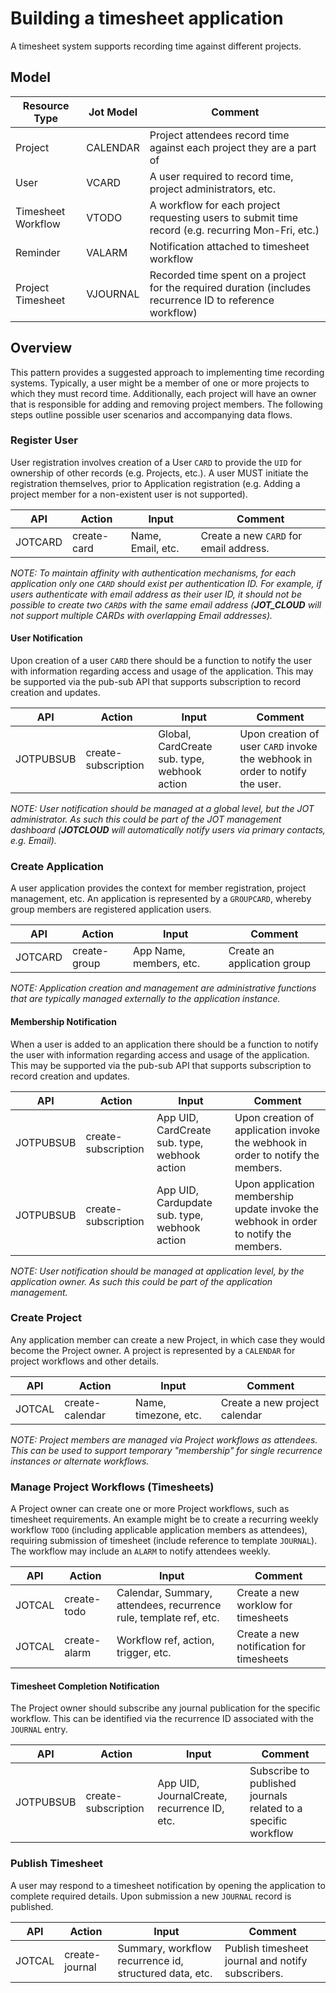 # Building a timesheet application

A timesheet system supports recording time against different projects.

## Model

| Resource Type      | Jot Model | Comment                                                                                                   |
|--------------------|-----------|-----------------------------------------------------------------------------------------------------------|
| Project            | CALENDAR  | Project attendees record time against each project they are a part of                                     |
| User               | VCARD     | A user required to record time, project administrators, etc.                                              |
| Timesheet Workflow | VTODO     | A workflow for each project requesting users to submit time record (e.g. recurring Mon-Fri, etc.)         |
| Reminder           | VALARM    | Notification attached to timesheet workflow                                                               |
| Project Timesheet  | VJOURNAL  | Recorded time spent on a project for the required duration (includes recurrence ID to reference workflow) |

## Overview

This pattern provides a suggested approach to implementing time recording systems. Typically, a user might be a member
of one or more projects to which they must record time. Additionally, each project will have an owner that is responsible
for adding and removing project members. The following steps outline possible user scenarios and accompanying data flows.

### Register User

User registration involves creation of a User `CARD` to provide the `UID` for ownership of other records (e.g. Projects,
etc.). A user MUST initiate the registration themselves, prior to Application registration (e.g. Adding a project member
for a non-existent user is not supported).

| API     | Action      | Input             | Comment                                 |
|---------|-------------|-------------------|-----------------------------------------|
| JOTCARD | create-card | Name, Email, etc. | Create a new `CARD` for email address.  |

_NOTE: To maintain affinity with authentication mechanisms, for each application only one `CARD` should exist per
authentication ID.
For example, if users authenticate with email address as their user ID, it should not be possible to create two
`CARD`s with the same email address (**JOT_CLOUD** will not support multiple CARDs with overlapping Email addresses)._

#### User Notification

Upon creation of a user `CARD` there should be a function to notify the user with information regarding access and
usage of the application. This may be supported via the pub-sub API that supports subscription to record creation and
updates.

| API       | Action              | Input                                        | Comment                                                                      |
|-----------|---------------------|----------------------------------------------|------------------------------------------------------------------------------|
| JOTPUBSUB | create-subscription | Global, CardCreate sub. type, webhook action | Upon creation of user `CARD` invoke the webhook in order to notify the user. |

_NOTE: User notification should be managed at a global level, but the JOT administrator. As such this could be part of
the JOT management dashboard (**JOTCLOUD** will automatically notify users via primary contacts, e.g. Email)._

### Create Application

A user application provides the context for member registration, project management, etc. An application is represented
by a `GROUPCARD`, whereby group members are registered application users.

| API     | Action       | Input                   | Comment                     |
|---------|--------------|-------------------------|-----------------------------|
| JOTCARD | create-group | App Name, members, etc. | Create an application group |

_NOTE: Application creation and management are administrative functions that are typically managed externally to the
application instance._

#### Membership Notification

When a user is added to an application there should be a function to notify the user with information regarding access and
usage of the application. This may be supported via the pub-sub API that supports subscription to record creation and
updates.

| API       | Action              | Input                                         | Comment                                                                               |
|-----------|---------------------|-----------------------------------------------|---------------------------------------------------------------------------------------|
| JOTPUBSUB | create-subscription | App UID, CardCreate sub. type, webhook action | Upon creation of application invoke the webhook in order to notify the members.       |
| JOTPUBSUB | create-subscription | App UID, Cardupdate sub. type, webhook action | Upon application membership update invoke the webhook in order to notify the members. |

_NOTE: User notification should be managed at application level, by the application owner. As such this could be part of
the application management._

### Create Project

Any application member can create a new Project, in which case they would become the Project owner. A project is 
represented by a `CALENDAR` for project workflows and other details.

| API    | Action          | Input                | Comment                       |
|--------|-----------------|----------------------|-------------------------------|
| JOTCAL | create-calendar | Name, timezone, etc. | Create a new project calendar |

_NOTE: Project members are managed via Project workflows as attendees. This can be used to support temporary
"membership" for single recurrence instances or alternate workflows._

### Manage Project Workflows (Timesheets)

A Project owner can create one or more Project workflows, such as timesheet requirements. An example might be to
create a recurring weekly workflow `TODO` (including applicable application members as attendees), requiring submission of timesheet
(include reference to template `JOURNAL`). The workflow may include an `ALARM` to notify attendees weekly.

| API    | Action       | Input                                                             | Comment                                  |
|--------|--------------|-------------------------------------------------------------------|------------------------------------------|
| JOTCAL | create-todo  | Calendar, Summary, attendees, recurrence rule, template ref, etc. | Create a new worklow for timesheets      |
| JOTCAL | create-alarm | Workflow ref, action, trigger, etc.                               | Create a new notification for timesheets |


#### Timesheet Completion Notification

The Project owner should subscribe any journal publication for the specific workflow. This can be identified via the
recurrence ID associated with the `JOURNAL` entry.

| API       | Action              | Input                                       | Comment                                                        |
|-----------|---------------------|---------------------------------------------|----------------------------------------------------------------|
| JOTPUBSUB | create-subscription | App UID, JournalCreate, recurrence ID, etc. | Subscribe to published journals related to a specific workflow |

### Publish Timesheet

A user may respond to a timesheet notification by opening the application to complete required details. Upon submission
a new `JOURNAL` record is published.

| API    | Action         | Input                                                  | Comment                                           |
|--------|----------------|--------------------------------------------------------|---------------------------------------------------|
| JOTCAL | create-journal | Summary, workflow recurrence id, structured data, etc. | Publish timesheet journal and notify subscribers. |

